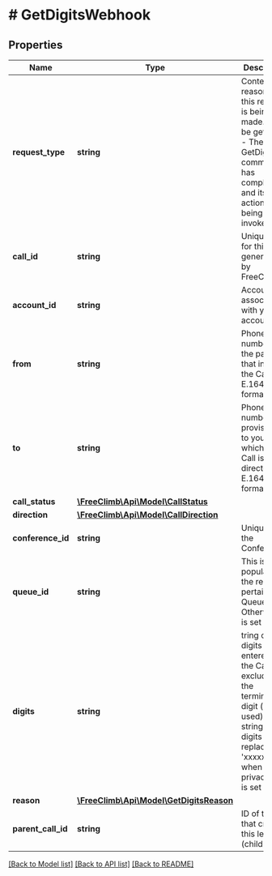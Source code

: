 # # GetDigitsWebhook

## Properties

Name | Type | Description | Notes
------------ | ------------- | ------------- | -------------
**request_type** | **string** | Context or reason why this request is being made. Will be getDigits - The GetDigits command has completed and its actionUrl is being invoked. | [optional]
**call_id** | **string** | Unique ID for this Call, generated by FreeClimb. | [optional]
**account_id** | **string** | Account ID associated with your account. | [optional]
**from** | **string** | Phone number of the party that initiated the Call (in E.164 format). | [optional]
**to** | **string** | Phone number provisioned to you and to which this Call is directed (in E.164 format). | [optional]
**call_status** | [**\FreeClimb\Api\Model\CallStatus**](CallStatus.md) |  | [optional]
**direction** | [**\FreeClimb\Api\Model\CallDirection**](CallDirection.md) |  | [optional]
**conference_id** | **string** | Unique ID of the Conference. | [optional]
**queue_id** | **string** | This is only populated if the request pertains to a Queue. Otherwise, it is set to null. | [optional]
**digits** | **string** | tring of digits entered by the Caller, excluding the terminating digit (if used). The string of digits will be replaced by &#39;xxxxx&#39; when privacyMode is set to true | [optional]
**reason** | [**\FreeClimb\Api\Model\GetDigitsReason**](GetDigitsReason.md) |  | [optional]
**parent_call_id** | **string** | ID of the Call that created this leg (child call). | [optional]

[[Back to Model list]](../../README.md#models) [[Back to API list]](../../README.md#endpoints) [[Back to README]](../../README.md)
